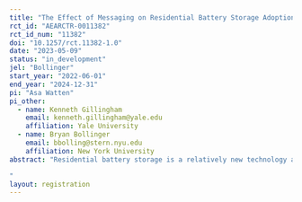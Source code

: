 ```yaml
---
title: "The Effect of Messaging on Residential Battery Storage Adoption"
rct_id: "AEARCTR-0011382"
rct_id_num: "11382"
doi: "10.1257/rct.11382-1.0"
date: "2023-05-09"
status: "in_development"
jel: "Bollinger"
start_year: "2022-06-01"
end_year: "2024-12-31"
pi: "Asa Watten"
pi_other:
  - name: Kenneth Gillingham
    email: kenneth.gillingham@yale.edu
    affiliation: Yale University
  - name: Bryan Bollinger
    email: bbolling@stern.nyu.edu
    affiliation: New York University
abstract: "Residential battery storage is a relatively new technology and little is known about the motivations of potential adopters. This study analyzes the effects of messaging used in community battery storage campaigns (PowerSmart campaigns) in Connecticut. Town governments in Connecticut who have agreed to participate in a PowerSmart program are randomly assigned to “self-sufficiency” or “fossil-fuel-free” messaging as a part of a PowerSmart campaign in their town or to serve as a control.
"
layout: registration
---
```


